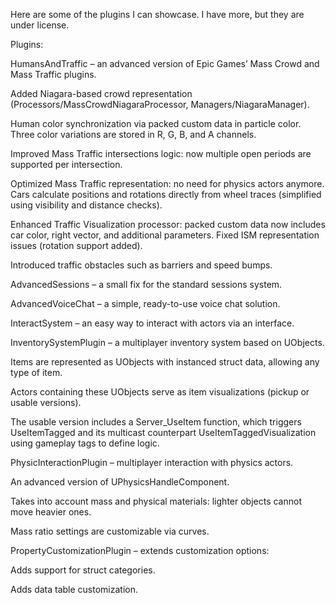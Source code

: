 Here are some of the plugins I can showcase. I have more, but they are under license.


Plugins:

HumansAndTraffic – an advanced version of Epic Games’ Mass Crowd and Mass Traffic plugins.

Added Niagara-based crowd representation (Processors/MassCrowdNiagaraProcessor, Managers/NiagaraManager).

Human color synchronization via packed custom data in particle color. Three color variations are stored in R, G, B, and A channels.

Improved Mass Traffic intersections logic: now multiple open periods are supported per intersection.

Optimized Mass Traffic representation: no need for physics actors anymore. Cars calculate positions and rotations directly from wheel traces (simplified using visibility and distance checks).

Enhanced Traffic Visualization processor: packed custom data now includes car color, right vector, and additional parameters. Fixed ISM representation issues (rotation support added).

Introduced traffic obstacles such as barriers and speed bumps.

AdvancedSessions – a small fix for the standard sessions system.

AdvancedVoiceChat – a simple, ready-to-use voice chat solution.

InteractSystem – an easy way to interact with actors via an interface.

InventorySystemPlugin – a multiplayer inventory system based on UObjects.

Items are represented as UObjects with instanced struct data, allowing any type of item.

Actors containing these UObjects serve as item visualizations (pickup or usable versions).

The usable version includes a Server_UseItem function, which triggers UseItemTagged and its multicast counterpart UseItemTaggedVisualization using gameplay tags to define logic.

PhysicInteractionPlugin – multiplayer interaction with physics actors.

An advanced version of UPhysicsHandleComponent.

Takes into account mass and physical materials: lighter objects cannot move heavier ones.

Mass ratio settings are customizable via curves.

PropertyCustomizationPlugin – extends customization options:

Adds support for struct categories.

Adds data table customization.
    
